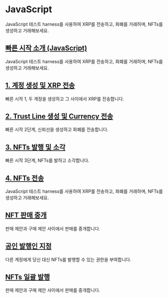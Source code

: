 # JavaScript

JavaScript 테스트 harness를 사용하여 XRP를 전송하고, 화폐를 거래하며, NFTs를 생성하고 거래해보세요.

## [빠른 시작 소개 (JavaScript) ](javascript-get-started-using-javascript.md)

JavaScript 테스트 harness를 사용하여 XRP를 전송하고, 화폐를 거래하며, NFTs를 생성하고 거래해보세요.

## [1. 계정 생성 및 XRP 전송 ](broken-reference)

빠른 시작 1, 두 계정을 생성하고 그 사이에서 XRP를 전송합니다.

## [2. Trust Line 생성 및 Currency 전송 ](../python/python-modular-tutorials-in-python/python-send-payments-send-payments-using-python/currency-create-trust-line-and-send-currency-using-python.md)

빠른 시작 2단계, 신뢰선을 생성하고 화폐를 전송합니다.

## [3. NFTs 발행 및 소각](../python/3.-nfts-python.md)&#x20;

빠른 시작 3단계, NFTs를 발하고 소각합니다.

## [4. NFTs 전송](4.-nfts.md)&#x20;

JavaScript 테스트 harness를 사용하여 XRP를 전송하고, 화폐를 거래하며, NFTs를 생성하고 거래해보세요.

## [NFT 판매 중개](nft.md)&#x20;

판매 제안과 구매 제안 사이에서 판매를 중개합니다.

## [공인 발행인 지정](undefined-2.md)

다른 계정에게 당신 대신 NFTs를 발행할 수 있는 권한을 부여합니다.

## [NFTs 일괄 발행](nfts.md)

판매 제안과 구매 제안 사이에서 판매를 중개합니다.
